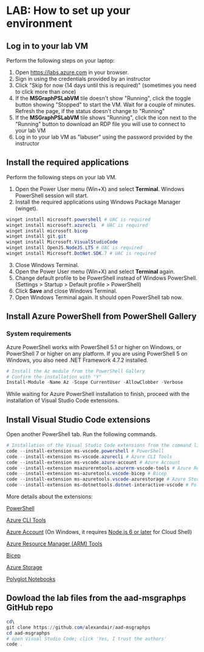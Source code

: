 # LAB: How to set up your environment

## Log in to your lab VM

Perform the following steps on your laptop: 
1. Open https://labs.azure.com in your browser.
2. Sign in using the credentials provided by an instructor
3. Click "Skip for now (14 days until this is required)" (sometimes you need to click more than once)
4. If the **MSGraphPSLabVM** tile doesn't show "Running", click the toggle button showing "Stopped" to start the VM. Wait for a couple of minutes. Refresh the page, if the status doesn't change to "Running"
5. If the **MSGraphPSLabVM** tile shows "Running", click the icon next to the "Running" button to download an RDP file you will use to connect to your lab VM
6. Log in to your lab VM as "labuser" using the password provided by the instructor

## Install the required applications

Perform the following steps on your lab VM.
1. Open the Power User menu (Win+X) and select **Terminal**.
Windows PowerShell session will start.
2. Install the required applications using Windows Package Manager (winget).

```powershell
winget install microsoft.powershell # UAC is required
winget install microsoft.azurecli  # UAC is required
winget install microsoft.bicep
winget install git.git
winget install Microsoft.VisualStudioCode
winget install OpenJS.NodeJS.LTS # UAC is required
winget install Microsoft.DotNet.SDK.7 # UAC is required
```

3. Close Windows Terminal.
4. Open the Power User menu (Win+X) and select **Terminal** again.
5. Change default profile to be PowerShell instead of Windows PowerShell.
(Settings > Startup > Default profile > PowerShell)
6. Click **Save** and close Windows Terminal.
7. Open Windows Terminal again.
It should open PowerShell tab now.

## Install Azure PowerShell from PowerShell Gallery

### System requirements

Azure PowerShell works with PowerShell 5.1 or higher on Windows, or PowerShell 7 or higher on any platform.
If you are using PowerShell 5 on Windows, you also need .NET Framework 4.7.2 installed.

```powershell
# Install the Az module from the PowerShell Gallery
# Confirm the installation with "Y"
Install-Module -Name Az -Scope CurrentUser -AllowClobber -Verbose
```

While waiting for Azure PowerShell installation to finish, proceed with the installation of Visual Studio Code extensions.

## Install Visual Studio Code extensions

Open another PowerShell tab.
Run the following commands.

```powershell
# Installation of the Visual Studio Code extensions from the command line
code --install-extension ms-vscode.powershell # PowerShell
code --install-extension ms-vscode.azurecli # Azure CLI Tools
code --install-extension ms-vscode.azure-account # Azure Account
code --install-extension msazurermtools.azurerm-vscode-tools # Azure Resource Manager (ARM) Tools
code --install-extension ms-azuretools.vscode-bicep # Bicep
code --install-extension ms-azuretools.vscode-azurestorage # Azure Storage
code --install-extension ms-dotnettools.dotnet-interactive-vscode # Polyglot noteooks
```

More details about the extensions:

[PowerShell](https://marketplace.visualstudio.com/items?itemName=ms-vscode.PowerShell)

[Azure CLI Tools](https://marketplace.visualstudio.com/items?itemName=ms-vscode.azurecli)

[Azure Account](https://marketplace.visualstudio.com/items?itemName=ms-vscode.azure-account) (On Windows, it requires [Node.js 6 or later](https://nodejs.org/en/) for Cloud Shell)

[Azure Resource Manager (ARM) Tools](https://marketplace.visualstudio.com/items?itemName=msazurermtools.azurerm-vscode-tools)

[Bicep](https://marketplace.visualstudio.com/items?itemName=ms-azuretools.vscode-bicep)

[Azure Storage](https://marketplace.visualstudio.com/items?itemName=ms-azuretools.vscode-azurestorage)

[Polyglot Notebooks](https://marketplace.visualstudio.com/items?itemName=ms-dotnettools.dotnet-interactive-vscode)

## Dowload the lab files from the aad-msgraphps GitHub repo

```powershell
cd\
git clone https://github.com/alexandair/aad-msgraphps
cd aad-msgraphps
# open Visual Studio Code; click 'Yes, I trust the authors'
code .
```





